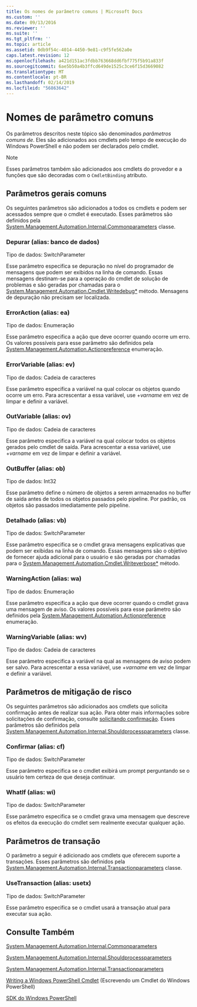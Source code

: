 ```yaml
---
title: Os nomes de parâmetro comuns | Microsoft Docs
ms.custom: ''
ms.date: 09/13/2016
ms.reviewer: ''
ms.suite: ''
ms.tgt_pltfrm: ''
ms.topic: article
ms.assetid: 0db9f54c-4014-4450-9e81-c9f5fe562a0e
caps.latest.revision: 12
ms.openlocfilehash: a421d151ac3fdbb763668dd6fbf775f5b91a833f
ms.sourcegitcommit: 6ae5b50a4b3ffcd649de1525c3ce6f15d3669082
ms.translationtype: MT
ms.contentlocale: pt-BR
ms.lasthandoff: 02/14/2019
ms.locfileid: "56863642"
---
```

# <a name="common-parameter-names"></a>Nomes de parâmetro comuns

Os parâmetros descritos neste tópico são denominados *parâmetros comuns de*. Eles são adicionados aos cmdlets pelo tempo de execução do Windows PowerShell e não podem ser declarados pelo cmdlet.

> [!NOTE]
> Esses parâmetros também são adicionados aos cmdlets do provedor e a funções que são decoradas com o `CmdletBinding` atributo.

## <a name="general-common-parameters"></a>Parâmetros gerais comuns

Os seguintes parâmetros são adicionados a todos os cmdlets e podem ser acessados sempre que o cmdlet é executado. Esses parâmetros são definidos pela [System.Management.Automation.Internal.Commonparameters](/dotnet/api/System.Management.Automation.Internal.CommonParameters) classe.

### <a name="debug-alias-db"></a>Depurar (alias: banco de dados)

Tipo de dados: SwitchParameter

Esse parâmetro especifica se depuração no nível do programador de mensagens que podem ser exibidos na linha de comando. Essas mensagens destinam-se para a operação do cmdlet de solução de problemas e são geradas por chamadas para o [System.Management.Automation.Cmdlet.Writedebug*](/dotnet/api/System.Management.Automation.Cmdlet.WriteDebug) método. Mensagens de depuração não precisam ser localizada.

### <a name="erroraction-alias-ea"></a>ErrorAction (alias: ea)

Tipo de dados: Enumeração

Esse parâmetro especifica a ação que deve ocorrer quando ocorre um erro. Os valores possíveis para esse parâmetro são definidos pela [System.Management.Automation.Actionpreference](/dotnet/api/System.Management.Automation.ActionPreference) enumeração.

### <a name="errorvariable-alias-ev"></a>ErrorVariable (alias: ev)

Tipo de dados: Cadeia de caracteres

Esse parâmetro especifica a variável na qual colocar os objetos quando ocorre um erro. Para acrescentar a essa variável, use +*varname* em vez de limpar e definir a variável.

### <a name="outvariable-alias-ov"></a>OutVariable (alias: ov)

Tipo de dados: Cadeia de caracteres

Esse parâmetro especifica a variável na qual colocar todos os objetos gerados pelo cmdlet de saída. Para acrescentar a essa variável, use +*varname* em vez de limpar e definir a variável.

### <a name="outbuffer-alias-ob"></a>OutBuffer (alias: ob)

Tipo de dados: Int32

Esse parâmetro define o número de objetos a serem armazenados no buffer de saída antes de todos os objetos passados pelo pipeline. Por padrão, os objetos são passados imediatamente pelo pipeline.

### <a name="verbose-alias-vb"></a>Detalhado (alias: vb)

Tipo de dados: SwitchParameter

Esse parâmetro especifica se o cmdlet grava mensagens explicativas que podem ser exibidas na linha de comando. Essas mensagens são o objetivo de fornecer ajuda adicional para o usuário e são geradas por chamadas para o [System.Management.Automation.Cmdlet.Writeverbose*](/dotnet/api/System.Management.Automation.Cmdlet.WriteVerbose) método.

### <a name="warningaction-alias-wa"></a>WarningAction (alias: wa)

Tipo de dados: Enumeração

Esse parâmetro especifica a ação que deve ocorrer quando o cmdlet grava uma mensagem de aviso. Os valores possíveis para esse parâmetro são definidos pela [System.Management.Automation.Actionpreference](/dotnet/api/System.Management.Automation.ActionPreference) enumeração.

### <a name="warningvariable-alias-wv"></a>WarningVariable (alias: wv)

Tipo de dados: Cadeia de caracteres

Esse parâmetro especifica a variável na qual as mensagens de aviso podem ser salvo. Para acrescentar a essa variável, use +*varname* em vez de limpar e definir a variável.

## <a name="risk-mitigation-parameters"></a>Parâmetros de mitigação de risco

Os seguintes parâmetros são adicionados aos cmdlets que solicita confirmação antes de realizar sua ação. Para obter mais informações sobre solicitações de confirmação, consulte [solicitando confirmação](./requesting-confirmation-from-cmdlets.md). Esses parâmetros são definidos pela [System.Management.Automation.Internal.Shouldprocessparameters](/dotnet/api/System.Management.Automation.Internal.ShouldProcessParameters) classe.

### <a name="confirm-alias-cf"></a>Confirmar (alias: cf)

Tipo de dados: SwitchParameter

Esse parâmetro especifica se o cmdlet exibirá um prompt perguntando se o usuário tem certeza de que deseja continuar.

### <a name="whatif-alias-wi"></a>WhatIf (alias: wi)

Tipo de dados: SwitchParameter

Esse parâmetro especifica se o cmdlet grava uma mensagem que descreve os efeitos da execução do cmdlet sem realmente executar qualquer ação.

## <a name="transaction-parameters"></a>Parâmetros de transação

O parâmetro a seguir é adicionado aos cmdlets que oferecem suporte a transações. Esses parâmetros são definidos pela [System.Management.Automation.Internal.Transactionparameters](/dotnet/api/System.Management.Automation.Internal.TransactionParameters) classe.

### <a name="usetransaction-alias-usetx"></a>UseTransaction (alias: usetx)

Tipo de dados: SwitchParameter

Esse parâmetro especifica se o cmdlet usará a transação atual para executar sua ação.

## <a name="see-also"></a>Consulte Também

[System.Management.Automation.Internal.Commonparameters](/dotnet/api/System.Management.Automation.Internal.CommonParameters)

[System.Management.Automation.Internal.Shouldprocessparameters](/dotnet/api/System.Management.Automation.Internal.ShouldProcessParameters)

[System.Management.Automation.Internal.Transactionparameters](/dotnet/api/System.Management.Automation.Internal.TransactionParameters)

[Writing a Windows PowerShell Cmdlet](./writing-a-windows-powershell-cmdlet.md) (Escrevendo um Cmdlet do Windows PowerShell)

[SDK do Windows PowerShell](../windows-powershell-reference.md)
